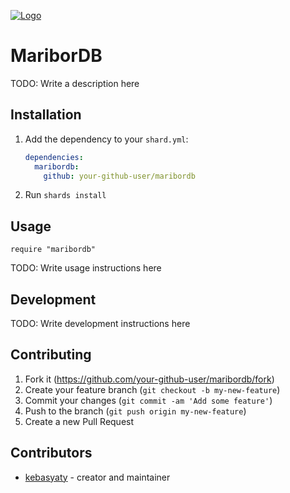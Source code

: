 [![Logo](https://raw.githubusercontent.com/kebasyaty/maribordb/105e7392a07320b93e481e4d3af5ac8c2c8113aa/images/logo.svg?token=AFISH25ELE2KUVP4HYJTK3LER4QRC "Logo")](https://github.com/kebasyaty/maribordb "Logo")

# MariborDB

TODO: Write a description here

## Installation

1. Add the dependency to your `shard.yml`:

   ```yaml
   dependencies:
     maribordb:
       github: your-github-user/maribordb
   ```

2. Run `shards install`

## Usage

```crystal
require "maribordb"
```

TODO: Write usage instructions here

## Development

TODO: Write development instructions here

## Contributing

1. Fork it (<https://github.com/your-github-user/maribordb/fork>)
2. Create your feature branch (`git checkout -b my-new-feature`)
3. Commit your changes (`git commit -am 'Add some feature'`)
4. Push to the branch (`git push origin my-new-feature`)
5. Create a new Pull Request

## Contributors

- [kebasyaty](https://github.com/your-github-user) - creator and maintainer
